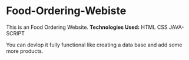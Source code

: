 # Food-Ordering-Webiste
This is an Food Ordering Website.
**Technologies Used:**
HTML
CSS
JAVA-SCRIPT

You can devlop it fully functional like creating a data base and add some more products.

